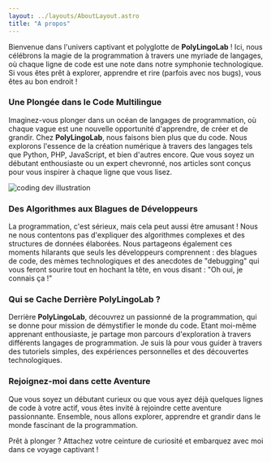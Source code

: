 ```yaml
---
layout: ../layouts/AboutLayout.astro
title: "A propos"
---
```


Bienvenue dans l'univers captivant et polyglotte de **PolyLingoLab** ! Ici, nous célébrons la magie de la programmation à travers une myriade de langages, où chaque ligne de code est une note dans notre symphonie technologique. Si vous êtes prêt à explorer, apprendre et rire (parfois avec nos bugs), vous êtes au bon endroit !

### Une Plongée dans le Code Multilingue

Imaginez-vous plonger dans un océan de langages de programmation, où chaque vague est une nouvelle opportunité d'apprendre, de créer et de grandir. Chez **PolyLingoLab**, nous faisons bien plus que du code. Nous explorons l'essence de la création numérique à travers des langages tels que Python, PHP, JavaScript, et bien d'autres encore. Que vous soyez un débutant enthousiaste ou un expert chevronné, nos articles sont conçus pour vous inspirer à chaque ligne que vous lisez.

<div>
  <img src="/assets/dev.svg" class="sm:w-1/2 mx-auto" alt="coding dev illustration">
</div>

### Des Algorithmes aux Blagues de Développeurs

La programmation, c'est sérieux, mais cela peut aussi être amusant ! Nous ne nous contentons pas d'expliquer des algorithmes complexes et des structures de données élaborées. Nous partageons également ces moments hilarants que seuls les développeurs comprennent : des blagues de code, des mèmes technologiques et des anecdotes de "debugging" qui vous feront sourire tout en hochant la tête, en vous disant : "Oh oui, je connais ça !"

### Qui se Cache Derrière PolyLingoLab ?

Derrière **PolyLingoLab**, découvrez un passionné de la programmation, qui se donne pour mission de démystifier le monde du code. Etant moi-même apprenant enthousiaste, je partage mon parcours d'exploration à travers différents langages de programmation. Je suis là pour vous guider à travers des tutoriels simples, des expériences personnelles et des découvertes technologiques.

### Rejoignez-moi dans cette Aventure

Que vous soyez un débutant curieux ou que vous ayez déjà quelques lignes de code à votre actif, vous êtes invité à rejoindre cette aventure passionnante. Ensemble, nous allons explorer, apprendre et grandir dans le monde fascinant de la programmation.

Prêt à plonger ? Attachez votre ceinture de curiosité et embarquez avec moi dans ce voyage captivant !

